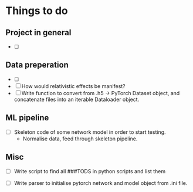 # Things to do

## Project in general
* [  ] 

## Data preperation
* [  ]  
* [  ] How would relativistic effects be manifest?
* [  ] Write function to convert from .h5 $\to$ PyTorch Dataset object, and concatenate files into an iterable Dataloader object. 

## ML pipeline
* [  ] Skeleton code of some network model in order to start testing. 
    * Normalise data, feed through skeleton pipeline. 

## Misc
* [  ] Write script to find all ###TODS in python scripts and list them
* [  ] Write parser to initialise pytorch network and model object from .ini file. 

